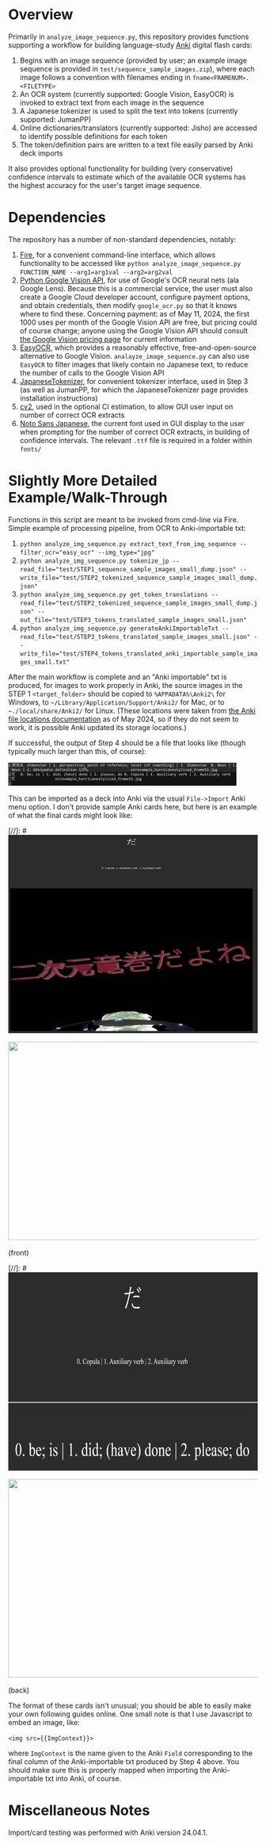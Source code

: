 # Overview

Primarily in `analyze_image_sequence.py`, this repository provides functions supporting a workflow for building language-study [Anki](https://apps.ankiweb.net/) digital flash cards:

1. Begins with an image sequence (provided by user; an example image sequence is provided in `test/sequence_sample_images.zip`), where each image follows a convention with filenames ending in `fname<FRAMENUM>.<FILETYPE>`
2. An OCR system (currently supported: Google Vision, EasyOCR) is invoked to extract text from each image in the sequence
3. A Japanese tokenizer is used to split the text into tokens (currently supported: JumanPP)
4. Online dictionaries/translators (currently supported: Jisho) are accessed to identify possible definitions for each token
5. The token/definition pairs are written to a text file easily parsed by Anki deck imports

It also provides optional functionality for building (very conservative) confidence intervals to estimate which of the available OCR systems has the
highest accuracy for the user's target image sequence.

# Dependencies

The repository has a number of non-standard dependencies, notably:

1. [Fire](https://google.github.io/python-fire/guide/), for a convenient command-line interface, which allows functionality to be accessed like `python analyze_image_sequence.py FUNCTION_NAME --arg1=arg1val --arg2=arg2val`
2. [Python Google Vision API](https://codelabs.developers.google.com/codelabs/cloud-vision-api-python/#1), for use of Google's OCR neural nets (ala Google Lens). Because this is a commercial service, the user must also create a Google Cloud developer account, configure payment options, and obtain credentials, then modify `google_ocr.py` so that it knows where to find these. Concerning payment: as of May 11, 2024, the first 1000 uses per month of the Google Vision API are free, but pricing could of course change; anyone using the Google Vision API should consult [the Google Vision pricing page](https://cloud.google.com/vision/pricing) for current information
3. [EasyOCR](https://github.com/JaidedAI/EasyOCR), which provides a reasonably effective, free-and-open-source alternative to Google Vision. `analayze_image_sequence.py` can also use `EasyOCR` to filter images that likely contain no Japanese text, to reduce the number of calls to the Google Vision API
4. [JapaneseTokenizer](https://pypi.org/project/JapaneseTokenizer/), for convenient tokenizer interface, used in Step 3 (as well as JumanPP, for which the JapaneseTokenizer page provides installation instructions)
5. [cv2](https://pypi.org/project/opencv-python/), used in the optional CI estimation, to allow GUI user input on number of correct OCR extracts
6. [Noto Sans Japanese](https://fonts.google.com/noto/specimen/Noto+Sans+JP), the current font used in GUI display to the user when prompting for the number of correct OCR extracts, in building of confidence intervals. The relevant `.ttf` file is required in a folder within `fonts/`

# Slightly More Detailed Example/Walk-Through

Functions in this script are meant to be invoked from cmd-line via Fire. Simple example of processing pipeline, from OCR to Anki-importable txt:

1. `python analyze_img_sequence.py extract_text_from_img_sequence --filter_ocr="easy_ocr" --img_type="jpg"`
2. `python analyze_img_sequence.py tokenize_jp --read_file="test/STEP1_sequence_sample_images_small_dump.json" --write_file="test/STEP2_tokenized_sequence_sample_images_small_dump.json"`
3. `python analyze_img_sequence.py get_token_translations --read_file="test/STEP2_tokenized_sequence_sample_images_small_dump.json" --out_file="test/STEP3_tokens_translated_sample_images_small.json"`
4. `python analyze_img_sequence.py generateAnkiImportableTxt --read_file="test/STEP3_tokens_translated_sample_images_small.json" --write_file="test/STEP4_tokens_translated_anki_importable_sample_images_small.txt"`

After the main workflow is complete and an "Anki importable" txt is produced, for images to work properly in Anki, the source images in the STEP 1 `<target_folder>` should be copied to `%APPADATA%\Anki2\` for Windows, to `~/Library/Application/Support/Anki2/` for Mac, or to `~./local/share/Anki2/` for Linux. (These locations were taken from [the Anki file locations documentation](https://docs.ankiweb.net/files.html#file-locations) as of May 2024, so if they do not seem to work, it is possible Anki updated its storage locations.)

If successful, the output of Step 4 should be a file that looks like (though typically much larger than this, of course):

<img src='.github/images/example_anki_importable_txt.jpg' width=461px height=47px>

This can be imported as a deck into Anki via the usual `File->Import` Anki menu option. I don't provide sample Anki cards here, but here is an example of what the final cards might look like:

[//]: # <img src='.github/images/example_anki_card_front.jpg' width=540px height=400px>

<img src='https://i.imgur.com/jtBn7Ig.jpg' width=540px height=400px>

(front)

[//]: # <img src='.github/images/example_anki_card_back.jpg' width=540px height=400px>

<img src='https://i.imgur.com/gl0YKp9.png' width=540px height=400px>

(back)

The format of these cards isn't unusual; you should be able to easily make your own following guides online. One small note is that I use Javascript to embed an image, like:

`<img src={{ImgContext}}>`

where `ImgContext` is the name given to the Anki `Field` corresponding to the final column of the Anki-importable txt produced by Step 4 above. You should make sure this is properly mapped when importing the Anki-importable txt into Anki, of course.

# Miscellaneous Notes

Import/card testing was performed with Anki version 24.04.1.
